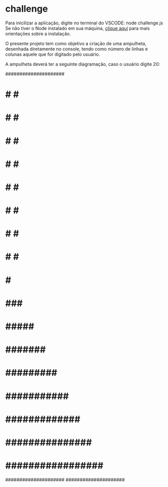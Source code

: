 # challenge

Para inicilizar a aplicação, digite no terminal do VSCODE: node challenge.js
Se não tiver o Node instalado em sua máquina, [clique aqui](http://exemplo.com/) para mais orientações sobre a instalação.

O presente projeto tem como objetivo a criação de uma ampulheta, desenhada diretamente no console, tendo como número de linhas e colunas aquele que for digitado pelo usuário.

A ampulheta deverá ter a seguinte diagramação, caso o usuário digite 20:

#####################
##                 ##
# #               # #
#  #             #  #
#   #           #   #
#    #         #    #
#     #       #     #
#      #     #      #
#       #   #       #
#        # #        #
#         #         #
#        ###        #
#       #####       #
#      #######      #
#     #########     #
#    ###########    #
#   #############   #
#  ###############  #
# ################# #
#####################
#####################
